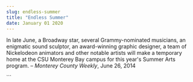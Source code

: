 ```yaml
---
slug: endless-summer
title: "Endless Summer"
date: January 01 2020
---
```


 
<p>
  In late June, a Broadway star, several Grammy-nominated musicians, an
  enigmatic sound sculptor, an award-winning graphic designer, a team of
  Nickelodeon animators and other notable artists will make a temporary home at
  the CSU Monterey Bay campus for this year's Summer Arts program. –
  <em>Monterey County Weekly</em>, June 26, 2014
</p>
```
